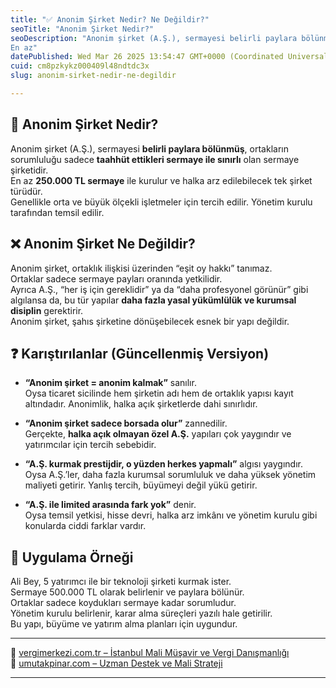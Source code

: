 ```yaml
---
title: "✅ Anonim Şirket Nedir? Ne Değildir?"
seoTitle: "Anonim Şirket Nedir?"
seoDescription: "Anonim şirket (A.Ş.), sermayesi belirli paylara bölünmüş, ortakların sorumluluğu sadece taahhüt ettikleri sermaye ile sınırlı olan sermaye şirketidir.
En az"
datePublished: Wed Mar 26 2025 13:54:47 GMT+0000 (Coordinated Universal Time)
cuid: cm8pzkykz000409l48ndtdc3x
slug: anonim-sirket-nedir-ne-degildir

---
```


## 🔹 Anonim Şirket Nedir?

Anonim şirket (A.Ş.), sermayesi **belirli paylara bölünmüş**, ortakların sorumluluğu sadece **taahhüt ettikleri sermaye ile sınırlı** olan sermaye şirketidir.  
En az **250.000 TL sermaye** ile kurulur ve halka arz edilebilecek tek şirket türüdür.  
Genellikle orta ve büyük ölçekli işletmeler için tercih edilir. Yönetim kurulu tarafından temsil edilir.

## ❌ Anonim Şirket Ne Değildir?

Anonim şirket, ortaklık ilişkisi üzerinden “eşit oy hakkı” tanımaz.  
Ortaklar sadece sermaye payları oranında yetkilidir.  
Ayrıca A.Ş., “her iş için gereklidir” ya da “daha profesyonel görünür” gibi algılansa da, bu tür yapılar **daha fazla yasal yükümlülük ve kurumsal disiplin** gerektirir.  
Anonim şirket, şahıs şirketine dönüşebilecek esnek bir yapı değildir.

## ❓ Karıştırılanlar (Güncellenmiş Versiyon)

* **“Anonim şirket = anonim kalmak”** sanılır.  
    Oysa ticaret sicilinde hem şirketin adı hem de ortaklık yapısı kayıt altındadır. Anonimlik, halka açık şirketlerde dahi sınırlıdır.
    
* **“Anonim şirket sadece borsada olur”** zannedilir.  
    Gerçekte, **halka açık olmayan özel A.Ş.** yapıları çok yaygındır ve yatırımcılar için tercih sebebidir.
    
* **“A.Ş. kurmak prestijdir, o yüzden herkes yapmalı”** algısı yaygındır.  
    Oysa A.Ş.’ler, daha fazla kurumsal sorumluluk ve daha yüksek yönetim maliyeti getirir. Yanlış tercih, büyümeyi değil yükü getirir.
    
* **“A.Ş. ile limited arasında fark yok”** denir.  
    Oysa temsil yetkisi, hisse devri, halka arz imkânı ve yönetim kurulu gibi konularda ciddi farklar vardır.
    

## 🧠 Uygulama Örneği

Ali Bey, 5 yatırımcı ile bir teknoloji şirketi kurmak ister.  
Sermaye 500.000 TL olarak belirlenir ve paylara bölünür.  
Ortaklar sadece koydukları sermaye kadar sorumludur.  
Yönetim kurulu belirlenir, karar alma süreçleri yazılı hale getirilir.  
Bu yapı, büyüme ve yatırım alma planları için uygundur.

---

🔗 [vergimerkezi.com.tr – İstanbul Mali Müşavir ve Vergi Danışmanlığı](https://vergimerkezi.com.tr)  
🔗 [umutakpinar.com – Uzman Destek ve Mali Strateji](https://umutakpinar.com)

---
